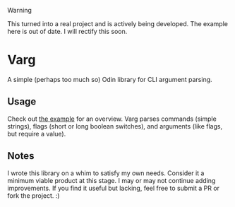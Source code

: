 > [!WARNING]
> This turned into a real project and is actively being developed. The example here is out of date. I will rectify this soon.

# Varg

A simple (perhaps too much so) Odin library for CLI argument parsing.

## Usage

Check out [the example](./example/simple.odin) for an overview. Varg parses commands (simple strings), flags (short or long boolean switches), and arguments (like flags, but require a value).

## Notes

I wrote this library on a whim to satisfy my own needs. Consider it a minimum viable product at this stage. I may or may not continue adding improvements. If you find it useful but lacking, feel free to submit a PR or fork the project. :)
